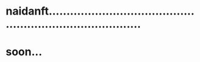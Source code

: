 # naidanft...............................................................................
# soon...
